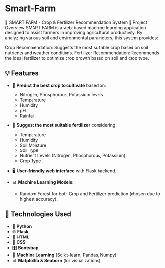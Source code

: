 # Smart-Farm

🌾 SMART FARM - Crop & Fertilizer Recommendation System
🚀 Project Overview
SMART FARM is a web-based machine learning application designed to assist farmers in improving agricultural productivity. By analyzing various soil and environmental parameters, this system provides:

Crop Recommendation: Suggests the most suitable crop based on soil nutrients and weather conditions.
Fertilizer Recommendation: Recommends the ideal fertilizer to optimize crop growth based on soil and crop type.

## 💡 Features

- 🌱 **Predict the best crop to cultivate** based on:
  - Nitrogen, Phosphorous, Potassium levels
  - Temperature
  - Humidity
  - pH
  - Rainfall

- 🌾 **Suggest the most suitable fertilizer** considering:
  - Temperature
  - Humidity
  - Soil Moisture
  - Soil Type
  - Nutrient Levels (Nitrogen, Phosphorous, Potassium)
  - Crop Type

- 🖥️ **User-friendly web interface** with Flask backend.

- 📊 **Machine Learning Models**:
  - Random Forest for both Crop and Fertilizer prediction (chosen due to highest accuracy).


## 🚀 Technologies Used

- 🐍 **Python**
- 🌐 **Flask**
- 📝 **HTML**
- 🎨 **CSS**
- 🎛️ **Bootstrap**
- 🤖 **Machine Learning** (Scikit-learn, Pandas, Numpy)
- 📊 **Matplotlib & Seaborn** (for visualizations)

